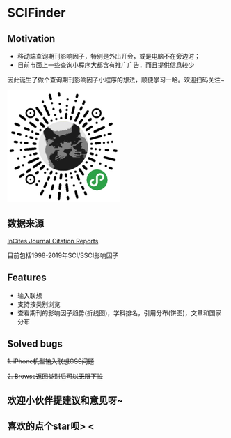 # SCIFinder
## Motivation

- 移动端查询期刊影响因子，特别是外出开会，或是电脑不在旁边时；
- 目前市面上一些查询小程序大都含有推广广告，而且提供信息较少

因此诞生了做个查询期刊影响因子小程序的想法，顺便学习一哈。欢迎扫码关注~

![QR code](qrcode.jpg)



## 数据来源

[InCites Journal Citation Reports](https://jcr.clarivate.com/)

目前包括1998-2019年SCI/SSCI影响因子

## Features

- 输入联想
- 支持按类别浏览
- 查看期刊的影响因子趋势(折线图)，学科排名，引用分布(饼图)，文章和国家分布

## Solved bugs

~~1. iPhone机型输入联想CSS问题~~

~~2. Browse返回类别后可以无限下拉~~

## 欢迎小伙伴提建议和意见呀~

## 喜欢的点个star呗> <